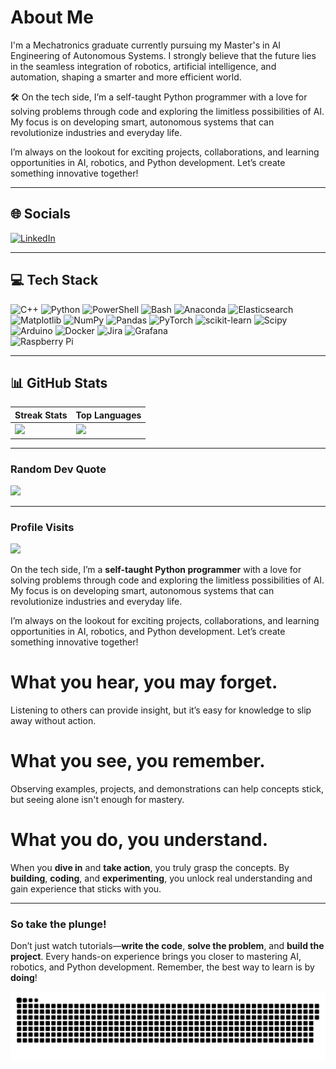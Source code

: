 # **About Me**
I'm a Mechatronics graduate currently pursuing my Master's in AI Engineering of Autonomous Systems. I strongly believe that the future lies in the seamless integration of robotics, artificial intelligence, and automation, shaping a smarter and more efficient world.

🛠️ On the tech side, I’m a self-taught Python programmer with a love for solving problems through code and exploring the limitless possibilities of AI. My focus is on developing smart, autonomous systems that can revolutionize industries and everyday life.

I’m always on the lookout for exciting projects, collaborations, and learning opportunities in AI, robotics, and Python development. Let’s create something innovative together!

---

## **🌐 Socials**
[![LinkedIn](https://img.shields.io/badge/LinkedIn-%230077B5.svg?logo=linkedin&logoColor=white)](https://www.linkedin.com/in/evinbthaikkattil/)  

---

## **💻 Tech Stack**
![C++](https://img.shields.io/badge/c++-%2300599C.svg?style=for-the-badge&logo=c%2B%2B&logoColor=white) ![Python](https://img.shields.io/badge/python-3670A0?style=for-the-badge&logo=python&logoColor=ffdd54) ![PowerShell](https://img.shields.io/badge/PowerShell-%235391FE.svg?style=for-the-badge&logo=powershell&logoColor=white) ![Bash](https://img.shields.io/badge/bash_script-%23121011.svg?style=for-the-badge&logo=gnu-bash&logoColor=white) ![Anaconda](https://img.shields.io/badge/Anaconda-%2344A833.svg?style=for-the-badge&logo=anaconda&logoColor=white) ![Elasticsearch](https://img.shields.io/badge/elasticsearch-%230377CC.svg?style=for-the-badge&logo=elasticsearch&logoColor=white) ![Matplotlib](https://img.shields.io/badge/Matplotlib-%23ffffff.svg?style=for-the-badge&logo=Matplotlib&logoColor=black) ![NumPy](https://img.shields.io/badge/numpy-%23013243.svg?style=for-the-badge&logo=numpy&logoColor=white) ![Pandas](https://img.shields.io/badge/pandas-%23150458.svg?style=for-the-badge&logo=pandas&logoColor=white) ![PyTorch](https://img.shields.io/badge/PyTorch-%23EE4C2C.svg?style=for-the-badge&logo=PyTorch&logoColor=white) ![scikit-learn](https://img.shields.io/badge/scikit--learn-%23F7931E.svg?style=for-the-badge&logo=scikit-learn&logoColor=white) ![Scipy](https://img.shields.io/badge/SciPy-%230C55A5.svg?style=for-the-badge&logo=scipy&logoColor=%white) ![Arduino](https://img.shields.io/badge/-Arduino-00979D?style=for-the-badge&logo=Arduino&logoColor=white) ![Docker](https://img.shields.io/badge/docker-%230db7ed.svg?style=for-the-badge&logo=docker&logoColor=white) ![Jira](https://img.shields.io/badge/jira-%230A0FFF.svg?style=for-the-badge&logo=jira&logoColor=white) ![Grafana](https://img.shields.io/badge/grafana-%23F46800.svg?style=for-the-badge&logo=grafana&logoColor=white)  
![Raspberry Pi](https://img.shields.io/badge/-Raspberry_Pi-C51A4A?style=for-the-badge&logo=Raspberry-Pi)  

---

## **📊 GitHub Stats**
| **Streak Stats** | **Top Languages** |
|---|---|
| ![](https://github-readme-streak-stats.herokuapp.com/?user=dreadnaught160&theme=nightowl&hide_border=false) | ![](https://github-readme-stats.vercel.app/api/top-langs/?username=dreadnaught160&theme=nightowl&hide_border=false&include_all_commits=true&count_private=true&layout=compact) |

---

### **Random Dev Quote**
![](https://quotes-github-readme.vercel.app/api?type=horizontal&theme=dark)

---

### **Profile Visits**
[![](https://visitcount.itsvg.in/api?id=dreadnaught160&icon=2&color=1)](https://visitcount.itsvg.in)


<!-- Proudly created with GPRM ( https://gprm.itsvg.in ) -->

 On the tech side, I’m a **self-taught Python programmer** with a love for solving problems through code and exploring the limitless possibilities of AI. My focus is on developing smart, autonomous systems that can revolutionize industries and everyday life.

 I’m always on the lookout for exciting projects, collaborations, and learning opportunities in AI, robotics, and Python development. Let’s create something innovative together!
#  What you hear, you may forget.
Listening to others can provide insight, but it’s easy for knowledge to slip away without action.

#  What you see, you remember.
Observing examples, projects, and demonstrations can help concepts stick, but seeing alone isn't enough for mastery.

#  What you do, you understand.
When you **dive in** and **take action**, you truly grasp the concepts. By **building**, **coding**, and **experimenting**, you unlock real understanding and gain experience that sticks with you.

---

### So take the plunge! 
Don’t just watch tutorials—**write the code**, **solve the problem**, and **build the project**. Every hands-on experience brings you closer to mastering AI, robotics, and Python development. Remember, the best way to learn is by **doing**!

<picture>
  <source media="(prefers-color-scheme: dark)" srcset="https://raw.githubusercontent.com/DREADNAUGHT160/DREADNAUGHT160/output/github-snake-dark.svg" />
  <source media="(prefers-color-scheme: light)" srcset="https://raw.githubusercontent.com/DREADNAUGHT160/DREADNAUGHT160/output/github-snake.svg" />
  <img alt="github-snake" src="https://raw.githubusercontent.com/DREADNAUGHT160/DREADNAUGHT160/output/github-snake.svg" />
</picture>
